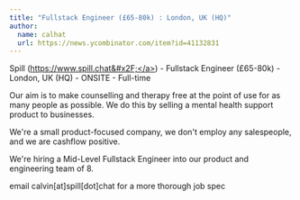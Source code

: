 ```yaml
---
title: "Fullstack Engineer (£65-80k) : London, UK (HQ)"
author:
  name: calhat
  url: https://news.ycombinator.com/item?id=41132831
---
```

Spill (<a href="https:&#x2F;&#x2F;www.spill.chat&#x2F;" rel="nofollow">https:&#x2F;&#x2F;www.spill.chat&#x2F;</a>) - Fullstack Engineer (£65-80k) - London, UK (HQ) - ONSITE - Full-time

Our aim is to make counselling and therapy free at the point of use for as many people as possible. We do this by selling a mental health support product to businesses.

We&#x27;re a small product-focused company, we don&#x27;t employ any salespeople, and we are cashflow positive.

We&#x27;re hiring a Mid-Level Fullstack Engineer into our product and engineering team of 8.

email calvin[at]spill[dot]chat for a more thorough job spec
